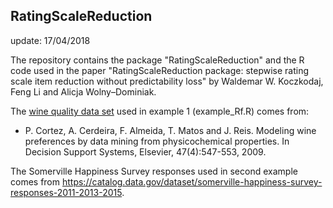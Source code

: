 ## RatingScaleReduction
update: 17/04/2018

The repository contains the package "RatingScaleReduction" and the R code used in the paper "RatingScaleReduction package: stepwise
rating scale item reduction without predictability loss" by Waldemar W. Koczkodaj, Feng Li and Alicja Wolny–Dominiak.

The [wine quality data set](https://archive.ics.uci.edu/ml/datasets/Wine+Quality) used in example 1 (example_Rf.R) comes from:

* P. Cortez, A. Cerdeira, F. Almeida, T. Matos and J. Reis. 
Modeling wine preferences by data mining from physicochemical properties. In Decision Support Systems, Elsevier, 47(4):547-553, 2009.

The Somerville Happiness Survey responses used in second example comes from https://catalog.data.gov/dataset/somerville-happiness-survey-responses-2011-2013-2015.


